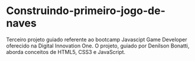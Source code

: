 # Construindo-primeiro-jogo-de-naves
Terceiro projeto guiado referente ao bootcamp Javascipt Game Developer oferecido na Digital Innovation One. O projeto, guiado por Denilson Bonatti, aborda conceitos de HTML5, CSS3 e JavaScript.
